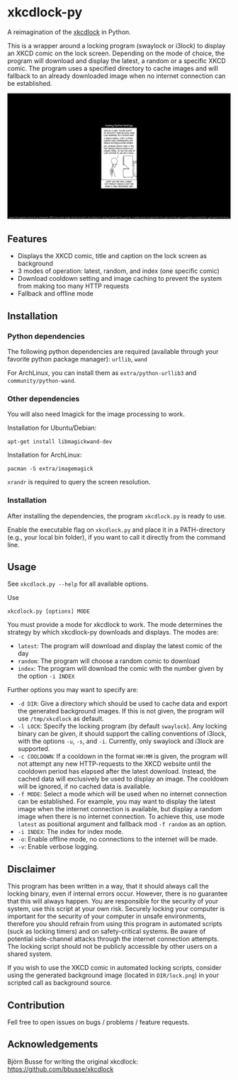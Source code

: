 # xkcdlock-py
A reimagination of the [xkcdlock](https://github.com/bbusse/xkcdlock) in Python.

This is a wrapper around a locking program (swaylock or i3lock) to display an XKCD comic on the lock screen.
Depending on the mode of choice, the program will download and display the latest, a random or a specific XKCD comic.
The program uses a specified directory to cache images and will fallback to an already downloaded image when no internet connection can be established.

![Preview](preview.png)

## Features

* Displays the XKCD comic, title and caption on the lock screen as background
* 3 modes of operation: latest, random, and index (one specific comic)
* Download cooldown setting and image caching to prevent the system from making too many HTTP requests
* Fallback and offline mode

## Installation

### Python dependencies
The following python dependencies are required (available through your favorite python package manager):
`urllib`, `wand`

For ArchLinux, you can install them as `extra/python-urllib3` and `community/python-wand`.

### Other dependencies
You will also need Imagick for the image processing to work.

Installation for Ubuntu/Debian:
```
apt-get install libmagickwand-dev
```

Installation for ArchLinux:
```
pacman -S extra/imagemagick
```

`xrandr` is required to query the screen resolution.

### Installation

After installing the dependencies, the program `xkcdlock.py` is ready to use.

Enable the executable flag on `xkcdlock.py` and place it in a PATH-directory (e.g., your local bin folder), if you want to call it directly from the command line.

## Usage

See `xkcdlock.py --help` for all available options.

Use
```
xkcdlock.py [options] MODE
```
You must provide a mode for xkcdlock to work.
The mode determines the strategy by which xkcdlock-py downloads and displays.
The modes are:

* `latest`: The program will download and display the latest comic of the day
* `random`: The program will choose a random comic to download
* `index`: The program will download the comic with the number given by the option `-i INDEX`

Further options you may want to specify are:

* `-d DIR`: Give a directory which should be used to cache data and export the generated background images. If this is not given, the program will use `/tmp/xkcdlock` as default.
* `-l LOCK`: Specify the locking program (by default `swaylock`). Any locking binary can be given, it should support the calling conventions of i3lock, with the options `-u`, `-s`, and `-i`. Currently, only swaylock and i3lock are supported.
* `-c COOLDOWN`: If a cooldown in the format `HH:MM` is given, the program will not attempt any new HTTP-requests to the XKCD website until the cooldown period has elapsed after the latest download. Instead, the cached data will exclusively be used to display an image. The cooldown will be ignored, if no cached data is available.
* `-f MODE`: Select a mode which will be used when no internet connection can be established. For example, you may want to display the latest image when the internet connection is available, but display a random image when there is no internet connection. To achieve this, use mode `latest` as positional argument and fallback mod `-f random` as an option.
* `-i INDEX`: The index for index mode.
* `-o`: Enable offline mode, no connections to the internet will be made.
* `-v`: Enable verbose logging.

## Disclaimer

This program has been written in a way, that it should always call the locking binary, even if internal errors occur.
However, there is no guarantee that this will always happen.
You are responsible for the security of your system, use this script at your own risk.
Securely locking your computer is important for the security of your computer in unsafe environments, therefore you should refrain from using this program in automated scripts (suck as locking timers) and on safety-critical systems.
Be aware of potential side-channel attacks through the internet connection attempts.
The locking script should not be publicly accessible by other users on a shared system.

If you wish to use the XKCD comic in automated locking scripts, consider using the generated background image (located in `DIR/lock.png`) in your scripted call as background source.

## Contribution

Fell free to open issues on bugs / problems / feature requests.

## Acknowledgements

Björn Busse for writing the original xkcdlock: https://github.com/bbusse/xkcdlock
